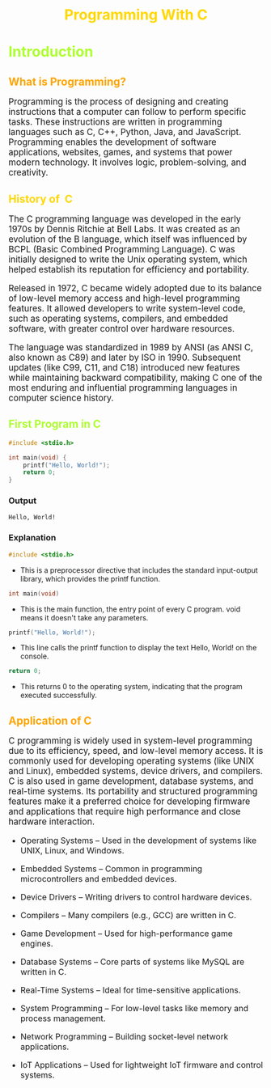 <h1 align="center" style="color:gold">Programming With C </h1>

<h1 style="color:greenyellow">Introduction</h1>

<h2 style="color:orange">What is Programming?</h2>

<p style="font-size:17px">
Programming is the process of designing and creating instructions that a computer can follow to perform specific tasks. These instructions are written in programming languages such as C, C++, Python, Java, and JavaScript. Programming enables the development of software applications, websites, games, and systems that power modern technology. It involves logic, problem-solving, and creativity.
</p>

<h2 style="color:gold">History of &nbsp;C</h2>

<p style="font-size:17px">
The C programming language was developed in the early 1970s by Dennis Ritchie at Bell Labs. It was created as an evolution of the B language, which itself was influenced by BCPL (Basic Combined Programming Language). C was initially designed to write the Unix operating system, which helped establish its reputation for efficiency and portability.
</p>

<p style="font-size:17px">
Released in 1972, C became widely adopted due to its balance of low-level memory access and high-level programming features. It allowed developers to write system-level code, such as operating systems, compilers, and embedded software, with greater control over hardware resources.
</p>

<p style="font-size:17px">
The language was standardized in 1989 by ANSI (as ANSI C, also known as C89) and later by ISO in 1990. Subsequent updates (like C99, C11, and C18) introduced new features while maintaining backward compatibility, making C one of the most enduring and influential programming languages in computer science history.
</p>

<h2 style="color:greenyellow">First Program in C</h2>

```C
#include <stdio.h>

int main(void) {
    printf("Hello, World!");
    return 0;
}
```
### Output

```
Hello, World!
```

### Explanation

```C
#include <stdio.h>
```
- This is a preprocessor directive that includes the standard input-output library, which provides the printf function.

```C
int main(void)
```
- This is the main function, the entry point of every C program. void means it doesn't take any parameters.

```C
printf("Hello, World!");
```
- This line calls the printf function to display the text Hello, World! on the console.

```C
return 0;
```
- This returns 0 to the operating system, indicating that the program executed successfully.

<h2 style="color:orange">Application of C </h2>

<p style="font-size:17px">
C programming is widely used in system-level programming due to its efficiency, speed, and low-level memory access. It is commonly used for developing operating systems (like UNIX and Linux), embedded systems, device drivers, and compilers. C is also used in game development, database systems, and real-time systems. Its portability and structured programming features make it a preferred choice for developing firmware and applications that require high performance and close hardware interaction.
</p>

- <p style="font-size:16px">Operating Systems – Used in the development of systems like UNIX, Linux, and Windows.</p>

- <p style="font-size:16px">Embedded Systems – Common in programming microcontrollers and embedded devices.</p>

- <p style="font-size:16px">Device Drivers – Writing drivers to control hardware devices.</p>

- <p style="font-size:16px">Compilers – Many compilers (e.g., GCC) are written in C.</p>

- <p style="font-size:16px">Game Development – Used for high-performance game engines.</p>

- <p style="font-size:16px">Database Systems – Core parts of systems like MySQL are written in C.</p>

- <p style="font-size:16px">Real-Time Systems – Ideal for time-sensitive applications.</p>

- <p style="font-size:16px">System Programming – For low-level tasks like memory and process management.</p>

- <p style="font-size:16px">Network Programming – Building socket-level network applications.</p>

- <p style="font-size:16px">IoT Applications – Used for lightweight IoT firmware and control systems.</p>
